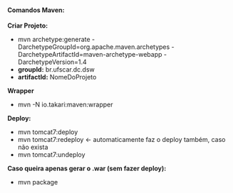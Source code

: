 #### Comandos Maven:

**Criar Projeto:**
- mvn archetype:generate -DarchetypeGroupId=org.apache.maven.archetypes -DarchetypeArtifactId=maven-archetype-webapp -DarchetypeVersion=1.4
- **groupId:** br.ufscar.dc.dsw
- **artifactId:** NomeDoProjeto

**Wrapper**
- mvn -N io.takari:maven:wrapper

**Deploy:**
- mvn tomcat7:deploy
- mvn tomcat7:redeploy <- automaticamente faz o deploy também, caso não exista
- mvn tomcat7:undeploy

**Caso queira apenas gerar o .war (sem fazer deploy):**
- mvn package